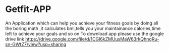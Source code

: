 # Getfit-APP
An Application which can help you achieve your fitness goals by doing all the boring math ,it calculates bmi,tells you your maintainance calories,time left to achieve your goals and so on
To download app please use the google drive link
https://drive.google.com/file/d/1CGI6kZMUusMaW63rkQhngRu-sn-GWtZ7/view?usp=sharing
